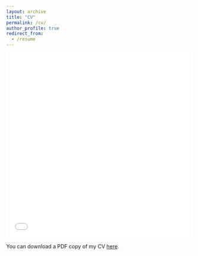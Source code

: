 ```yaml
---
layout: archive
title: "CV"
permalink: /cv/
author_profile: true
redirect_from:
  - /resume
---
```


<iframe src="/files/pdf/SerkanB_CV_IU.pdf" width="100%" height="500" frameborder="no" border="0" marginwidth="0" marginheight="0"></iframe>

You can download a PDF copy of my CV [here](/files/pdf/SerkanB_CV_2024.pdf).
